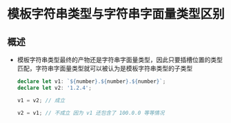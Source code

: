 # 模板字符串类型与字符串字面量类型区别

## 概述

  - 模板字符串类型最终的产物还是字符串字面量类型，因此只要插槽位置的类型匹配，字符串字面量类型就可以被认为是模板字符串类型的子类型

    ```ts
    declare let v1: `${number}.${number}.${number}`;
    declare let v2: '1.2.4';

    v1 = v2; // 成立

    v2 = v1; // 不成立 因为 v1 还包含了 100.0.0 等等情况
    ```

